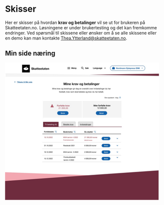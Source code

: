 # Skisser

Her er skisser på hvordan **krav og betalinger** vil se ut for brukeren på Skatteetaten.no. Løsningene er under brukertesting og det kan fremkomme endringer. Ved spørsmål til skissene eller ønsker om å se alle skissene eller en demo kan man kontakte Thea.Ytterland@skatteetaten.no.

## Min side næring

![tidsplan krav](bilder/min-side-skisse.jpg)
